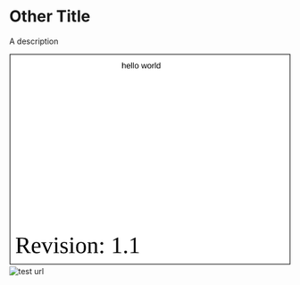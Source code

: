 # Other Title

A description

![test image to be converted](./test.svg)
![test url](http://upload.wikimedia.org/wikipedia/commons/b/b0/NewTux.svg)
